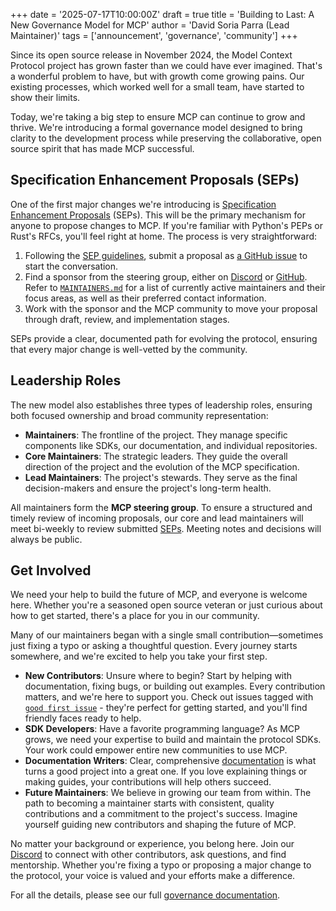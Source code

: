 +++
date = '2025-07-17T10:00:00Z'
draft = true
title = 'Building to Last: A New Governance Model for MCP'
author = 'David Soria Parra (Lead Maintainer)'
tags = ['announcement', 'governance', 'community']
+++

Since its open source release in November 2024, the Model Context Protocol project has grown faster than we could have ever imagined. That's a wonderful problem to have, but with growth come growing pains. Our existing processes, which worked well for a small team, have started to show their limits.

Today, we're taking a big step to ensure MCP can continue to grow and thrive. We're introducing a formal governance model designed to bring clarity to the development process while preserving the collaborative, open source spirit that has made MCP successful.

## Specification Enhancement Proposals (SEPs)

One of the first major changes we're introducing is [Specification Enhancement Proposals](https://modelcontextprotocol.io/community/sep-guidelines) (SEPs). This will be the primary mechanism for anyone to propose changes to MCP. If you're familiar with Python's PEPs or Rust's RFCs, you'll feel right at home. The process is very straightforward:

1. Following the [SEP guidelines](https://modelcontextprotocol.io/community/sep-guidelines), submit a proposal as [a GitHub issue](https://github.com/modelcontextprotocol/modelcontextprotocol/issues) to start the conversation.
2. Find a sponsor from the steering group, either on [Discord](https://discord.gg/modelcontextprotocol) or [GitHub](https://github.com/modelcontextprotocol/modelcontextprotocol). Refer to [`MAINTAINERS.md`](https://github.com/modelcontextprotocol/modelcontextprotocol/blob/main/MAINTAINERS.md) for a list of currently active maintainers and their focus areas, as well as their preferred contact information.
3. Work with the sponsor and the MCP community to move your proposal through draft, review, and implementation stages.

SEPs provide a clear, documented path for evolving the protocol, ensuring that every major change is well-vetted by the community.

## Leadership Roles

The new model also establishes three types of leadership roles, ensuring both focused ownership and broad community representation:

- **Maintainers**: The frontline of the project. They manage specific components like SDKs, our documentation, and individual repositories.
- **Core Maintainers**: The strategic leaders. They guide the overall direction of the project and the evolution of the MCP specification.
- **Lead Maintainers**: The project's stewards. They serve as the final decision-makers and ensure the project's long-term health.

All maintainers form the **MCP steering group**. To ensure a structured and timely review of incoming proposals, our core and lead maintainers will meet bi-weekly to review submitted [SEPs](#specification-enhancement-proposals-seps). Meeting notes and decisions will always be public.

## Get Involved

We need your help to build the future of MCP, and everyone is welcome here. Whether you're a seasoned open source veteran or just curious about how to get started, there's a place for you in our community.

Many of our maintainers began with a single small contribution—sometimes just fixing a typo or asking a thoughtful question. Every journey starts somewhere, and we're excited to help you take your first step.

- **New Contributors**: Unsure where to begin? Start by helping with documentation, fixing bugs, or building out examples. Every contribution matters, and we're here to support you. Check out issues tagged with [`good first issue`](https://github.com/modelcontextprotocol/modelcontextprotocol/issues?q=is%3Aissue%20state%3Aopen%20label%3A%22good%20first%20issue%22) - they're perfect for getting started, and you'll find friendly faces ready to help.
- **SDK Developers**: Have a favorite programming language? As MCP grows, we need your expertise to build and maintain the protocol SDKs. Your work could empower entire new communities to use MCP.
- **Documentation Writers**: Clear, comprehensive [documentation](https://modelcontextprotocol.io/introduction) is what turns a good project into a great one. If you love explaining things or making guides, your contributions will help others succeed.
- **Future Maintainers**: We believe in growing our team from within. The path to becoming a maintainer starts with consistent, quality contributions and a commitment to the project's success. Imagine yourself guiding new contributors and shaping the future of MCP.

No matter your background or experience, you belong here. Join our [Discord](https://discord.gg/modelcontextprotocol) to connect with other contributors, ask questions, and find mentorship. Whether you're fixing a typo or proposing a major change to the protocol, your voice is valued and your efforts make a difference.

For all the details, please see our full [governance documentation](https://modelcontextprotocol.io/community/governance).
